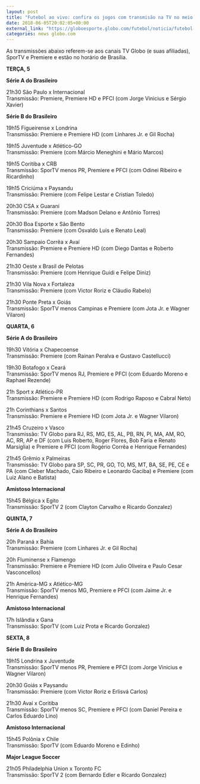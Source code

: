 ```yaml
---
layout: post
title: "Futebol ao vivo: confira os jogos com transmisão na TV no meio de semana"
date: 2018-06-05T20:02:05+00:00
external_link: "https://globoesporte.globo.com/futebol/noticia/futebol-ao-vivo-confira-os-jogos-com-transmissao-na-tv-no-meio-de-semana.ghtml"
categories: news globo.com
---
```

 
 
 

 
 
 
 

As transmissões abaixo referem-se aos canais TV Globo (e suas afiliadas), SporTV e Premiere e estão no horário de Brasília.

 
 
 
 

**TERÇA, 5**

 
 
 

**Série A do Brasileiro**

 
 
 

21h30 São Paulo x Internacional  
Transmissão: Premiere, Premiere HD e PFCI (com Jorge Vinicius e Sérgio Xavier)

 
 
 

**Série B do Brasileiro**

 
 
 

19h15 Figueirense x Londrina  
Transmissão: Premiere e Premiere HD (com Linhares Jr. e Gil Rocha)

 
 
 

19h15 Juventude x Atlético-GO  
Transmissão: Premiere (com Márcio Meneghini e Mário Marcos)

 
 
 

19h15 Coritiba x CRB  
Transmissão: SporTV menos PR, Premiere e PFCI (com Odinei Ribeiro e Ricardinho)

 
 
 

19h15 Criciúma x Paysandu  
Transmissão: Premiere (com Felipe Lestar e Cristian Toledo)

 
 
 

20h30 CSA x Guarani  
Transmissão: Premiere (com Madson Delano e Antônio Torres)

 
 
 

20h30 Boa Esporte x São Bento  
Transmissão: Premiere (com Osvaldo Luis e Renato Leal)

 
 
 

20h30 Sampaio Corrêa x Avaí  
Transmissão: Premiere e Premiere HD (com Diego Dantas e Roberto Fernandes)

 
 
 

21h30 Oeste x Brasil de Pelotas  
Transmissão: Premiere (com Henrique Guidi e Felipe Diniz)

 
 
 

21h30 Vila Nova x Fortaleza  
Transmissão: Premiere (com Victor Roriz e Cláudio Rabelo)

 
 
 

21h30 Ponte Preta x Goiás  
Transmissão: SporTV menos Campinas e Premiere (com Jota Jr. e Wagner Vilaron)

 
 
 

**QUARTA, 6**

 
 
 

**Série A do Brasileiro**

 
 
 

19h30 Vitória x Chapecoense  
Transmissão: Premiere (com Rainan Peralva e Gustavo Castellucci)

 
 
 

19h30 Botafogo x Ceará  
Transmissão: SporTV menos RJ, Premiere e PFCI (com Eduardo Moreno e Raphael Rezende)

 
 
 

21h Sport x Atlético-PR  
Transmissão: Premiere e Premiere HD (com Rodrigo Raposo e Cabral Neto)

 
 
 

21h Corinthians x Santos  
Transmissão: Premiere e Premiere HD (com Jota Jr. e Wagner Vilaron)

 
 
 

21h45 Cruzeiro x Vasco  
Transmissão: TV Globo para RJ, RS, MG, ES, AL, PB, RN, PI, MA, AM, RO, AC, RR, AP e DF (com Luis Roberto, Roger Flores, Bob Faria e Renato Marsiglia) e Premiere e PFCI (com Rogério Corrêa e Henrique Fernandes)

 
 
 

21h45 Grêmio x Palmeiras  
Transmissão: TV Globo para SP, SC, PR, GO, TO, MS, MT, BA, SE, PE, CE e PA (com Cleber Machado, Caio Ribeiro e Leonardo Gaciba) e Premiere (com Luiz Alano e Batista)

 
 
 

 
 
 

**Amistoso Internacional**

 
 
 

15h45 Bélgica x Egito  
Transmissão: SporTV 2 (com Clayton Carvalho e Ricardo Gonzalez)

 
 
 

**QUINTA, 7**

 
 
 

**Série A do Brasileiro**

 
 
 

20h Paraná x Bahia  
Transmissão: Premiere (com Linhares Jr. e Gil Rocha)

 
 
 

20h Fluminense x Flamengo  
Transmissão: Premiere e Premiere HD (com Julio Oliveira e Paulo Cesar Vasconcellos)

 
 
 

21h América-MG x Atlético-MG  
Transmissão: SporTV menos MG, Premiere e PFCI (com Jaime Jr. e Henrique Fernandes)

 
 
 

**Amistoso Internacional**

 
 
 

17h Islândia x Gana  
Transmissão: SporTV (com Luiz Prota e Ricardo Gonzalez)

 
 
 

**SEXTA, 8**

 
 
 

**Série B do Brasileiro**

 
 
 

19h15 Londrina x Juventude  
Transmissão: SporTV menos PR, Premiere e PFCI (com Jorge Vinicius e Wagner Vilaron)

 
 
 

20h30 Goiás x Paysandu  
Transmissão: Premiere (com Victor Roriz e Erlisvá Carlos)

 
 
 

21h30 Avaí x Coritiba  
Transmissão: SporTV menos SC, Premiere e PFCI (com Daniel Pereira e Carlos Eduardo Lino)

 
 
 

**Amistoso Internacional**

 
 
 

15h45 Polônia x Chile  
Transmissão: SporTV (com Eduardo Moreno e Edinho)

 
 
 

**Major League Soccer**

 
 
 
 
 

21h05 Philadelphia Union x Toronto FC  
Transmissão: SporTV 2 (com Bernardo Edler e Ricardo Gonzalez)

 
 
 
